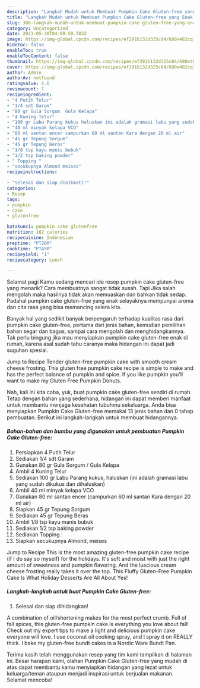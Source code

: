 ```yaml
---
description: "Langkah Mudah untuk Membuat Pumpkin Cake Gluten-free yang Enak Banget"
title: "Langkah Mudah untuk Membuat Pumpkin Cake Gluten-free yang Enak Banget"
slug: 388-langkah-mudah-untuk-membuat-pumpkin-cake-gluten-free-yang-enak-banget
category: Uncategorized
date: 2023-05-30T04:09:50.783Z
image: https://img-global.cpcdn.com/recipes/ef291b132d325c84/680x482cq70/pumpkin-cake-gluten-free-foto-resep-utama.jpg
hideToc: false
enableToc: true
enableTocContent: false
thumbnail: https://img-global.cpcdn.com/recipes/ef291b132d325c84/680x482cq70/pumpkin-cake-gluten-free-foto-resep-utama.jpg
cover: https://img-global.cpcdn.com/recipes/ef291b132d325c84/680x482cq70/pumpkin-cake-gluten-free-foto-resep-utama.jpg
author: Admin
authorAv: notfound
ratingvalue: 4.6
reviewcount: 7
recipeingredient:
- "4 Putih Telur"
- "1/4 sdt Garam"
- "80 gr Gula Sorgum  Gula Kelapa"
- "4 Kuning Telur"
- "100 gr Labu Parang kukus haluskan ini adalah gramasi labu yang sudah dikukus dan dihaluskan"
- "40 ml minyak kelapa VCO"
- "80 ml santan encer campurkan 60 ml santan Kara dengan 20 ml air"
- "45 gr Tepung Sorgum"
- "45 gr Tepung Beras"
- "1/8 tsp kayu manis bubuk"
- "1/2 tsp baking powder"
- " Topping "
- "secukupnya Almond meises"
recipeinstructions:

- "Selesai dan siap dinikmati!"
categories:
- Resep
tags:
- pumpkin
- cake
- glutenfree

katakunci: pumpkin cake glutenfree 
nutrition: 162 calories
recipecuisine: Indonesian
preptime: "PT26M"
cooktime: "PT45M"
recipeyield: "1"
recipecategory: Lunch

---
```



Selamat pagi Kamu sedang mencari ide resep pumpkin cake gluten-free yang menarik? Cara membuatnya sangat tidak susah. Tapi Jika salah mengolah maka hasilnya tidak akan memuaskan dan bahkan tidak sedap. Padahal pumpkin cake gluten-free yang enak selayaknya mempunyai aroma dan cita rasa yang bisa memancing selera kita.


Banyak hal yang sedikit banyak berpengaruh terhadap kualitas rasa dari pumpkin cake gluten-free, pertama dari jenis bahan, kemudian pemilihan bahan segar dan bagus, sampai cara mengolah dan menghidangkannya. Tak perlu bingung jika mau menyiapkan pumpkin cake gluten-free enak di rumah, karena asal sudah tahu caranya maka hidangan ini dapat jadi suguhan spesial.

Jump to Recipe Tender gluten-free pumpkin cake with smooth cream cheese frosting. This gluten free pumpkin cake recipe is simple to make and has the perfect balance of pumpkin and spice. If you like pumpkin you&#39;ll want to make my Gluten Free Pumpkin Donuts.


Nah, kali ini kita coba, yuk, buat pumpkin cake gluten-free sendiri di rumah. Tetap dengan bahan yang sederhana, hidangan ini dapat memberi manfaat untuk membantu menjaga kesehatan tubuhmu sekeluarga. Anda bisa menyiapkan Pumpkin Cake Gluten-free memakai 13 jenis bahan dan 0 tahap pembuatan. Berikut ini langkah-langkah untuk membuat hidangannya.

<!--inarticleads1-->

##### Bahan-bahan dan bumbu yang digunakan untuk pembuatan Pumpkin Cake Gluten-free:

1. Persiapkan 4 Putih Telur
1. Sediakan 1/4 sdt Garam
1. Gunakan 80 gr Gula Sorgum / Gula Kelapa
1. Ambil 4 Kuning Telur
1. Sediakan 100 gr Labu Parang kukus, haluskan (ini adalah gramasi labu yang sudah dikukus dan dihaluskan)
1. Ambil 40 ml minyak kelapa VCO
1. Gunakan 80 ml santan encer (campurkan 60 ml santan Kara dengan 20 ml air)
1. Siapkan 45 gr Tepung Sorgum
1. Sediakan 45 gr Tepung Beras
1. Ambil 1/8 tsp kayu manis bubuk
1. Sediakan 1/2 tsp baking powder
1. Sediakan  Topping :
1. Siapkan secukupnya Almond, meises


Jump to Recipe This is the most amazing gluten-free pumpkin cake recipe (if I do say so myself) for the holidays. It&#39;s soft and moist with just the right amount of sweetness and pumpkin flavoring. And the luscious cream cheese frosting really takes it over the top. This Fluffy Gluten-Free Pumpkin Cake Is What Holiday Desserts Are All About Yes! 

<!--inarticleads2-->

##### Langkah-langkah untuk buat Pumpkin Cake Gluten-free:


1. Selesai dan siap dihidangkan!

A combination of oil/shortening makes for the most perfect crumb. Full of fall spices, this gluten-free pumpkin cake is everything you love about fall! Check out my expert tips to make a light and delicious pumpkin cake everyone will love. I use coconut oil cooking spray, and I spray it on REALLY thick. I bake my gluten-free bundt cakes in a Nordic Ware Bundt Pan. 

Terima kasih telah menggunakan resep yang tim kami tampilkan di halaman ini. Besar harapan kami, olahan Pumpkin Cake Gluten-free yang mudah di atas dapat membantu kamu menyiapkan hidangan yang lezat untuk keluarga/teman ataupun menjadi inspirasi untuk berjualan makanan. Selamat mencoba!
